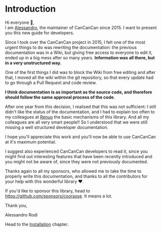 # Introduction

Hi everyone :wave:,<br>
I am [Alessandro](https://github.com/coorasse), the maintainer of CanCanCan since 2015. I want to present you this new guide for developers.

Since I took over the CanCanCan project in 2015, I felt one of the most urgent things to do was rewriting the documentation:
the previous documentation was in a Wiki, but giving free access to everyone to edit it, ended up in a big mess after so many years.
**Information was all there, but in a very unstructured way.**

One of the first things I did was to block the Wiki from free editing and after that, I moved all the wiki within the git repository, so that every update had to go through a Pull Request and code review.

**I think documentation is as important as the source code, and therefore should follow the same approval process of the code.**

After one year from this decision, I realised that this was not sufficient: I still didn't like the status of the documentation,
and I had to explain too often to my colleagues at [Renuo](https://renuo.ch) the basic mechanisms of this library.
And all my colleagues are all very smart people!!
So I understood that we were still missing a well structured developer documentation.

I hope you'll appreciate this work and you'll now be able to use CanCanCan at it's maximum potential.

I suggest also experienced CanCanCan developers to read it, since you might find out interesting features that have been recently introduced and you might not be aware of, since they were not previously documented.

Thanks again to all my sponsors, who allowed me to take the time to properly write this documentation, and thanks to all the contributors for your help with this wonderful library :heart:.

If you'd like to sponsor this library, head to <https://github.com/sponsors/coorasse>. It means a lot.

Thank you,

Alessandro Rodi

Head to the [Installation](./installation.md) chapter.
